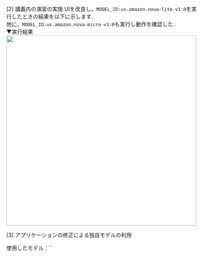 [2] 講義内の演習の実施
UIを改良し，`MODEL_ID:us.amazon.nova-lite-v1:0`を実行したときの結果を以下に示します．<br>
他に，`MODEL_ID:us.amazon.nova-micro-v1:0`も実行し動作を確認した．<br>
▼実行結果
<img src="https://github.com/Taiga10969/simplechat/blob/main/report/%E7%94%BB%E9%9D%A2%E5%8F%8E%E9%8C%B2%202025-04-25%2016.56.59.gif" alt="" width="500" />

[3] アプリケーションの修正による独自モデルの利用

使用したモデル：``
